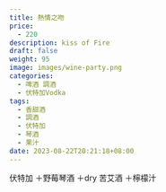 ```yaml
---
title: 熱情之吻
price:
  - 220
description: kiss of Fire
draft: false
weight: 95
image: images/wine-party.png
categories:
  - 啤酒 調酒
  - 伏特加Vodka
tags:
  - 香甜酒
  - 調酒
  - 伏特加
  - 琴酒
  - 果汁
date: 2023-08-22T20:21:18+08:00
---
```

 伏特加 ＋野莓琴酒 ＋dry 苦艾酒 ＋檸檬汁